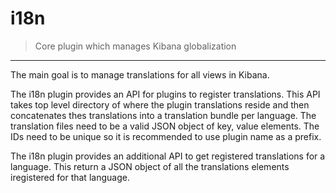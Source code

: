 # i18n

> Core plugin which manages Kibana globalization

---

The main goal is to manage translations for all views in Kibana. 

The i18n plugin provides an API for plugins to register translations. This API takes top level directory of where the plugin translations reside and then concatenates thes translations into a translation bundle per language. The translation files need to be a valid JSON object of key, value elements. The IDs need to be unique so it is recommended to use plugin name as a prefix.

The i18n plugin provides an additional API to get registered translations for a language.  This return a JSON object of all the translations elements iregistered for that language.
